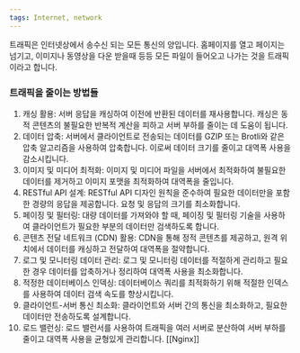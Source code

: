 ```yaml
---
tags: Internet, network
---
```

트래픽은 인터넷상에서 송수신 되는 모든 통신의 양입니다.
홈페이지를 열고 페이지는 넘기고, 이미지나 동영상을 다운 받을때 등등 모든 파일이 들어오고 나가는 것을 트래픽이라고 합니다.


### 트래픽을 줄이는 방법들
1. 캐싱 활용:
    서버 응답을 캐싱하여 이전에 반환된 데이터를 재사용합니다. 캐싱은 동적 콘텐츠의 불필요한 반복적 계산을 피하고 서버 부하를 줄이는 데 도움이 됩니다.
2. 데이터 압축:
    서버에서 클라이언트로 전송되는 데이터를 GZIP 또는 Brotli와 같은 압축 알고리즘을 사용하여 압축합니다. 이로써 데이터 크기를 줄이고 대역폭 사용을 감소시킵니다.
3. 이미지 및 미디어 최적화:
    이미지 및 미디어 파일을 서버에서 최적화하여 불필요한 데이터를 제거하고 이미지 포맷을 최적화하여 대역폭을 줄입니다.
4. RESTful API 설계:
     RESTful API 디자인 원칙을 준수하여 필요한 데이터만을 포함한 경량의 응답을 제공합니다. 요청 및 응답의 크기를 최소화합니다.
5. 페이징 및 필터링:
     대량 데이터를 가져와야 할 때, 페이징 및 필터링 기술을 사용하여 클라이언트가 필요한 부분의 데이터만 검색하도록 합니다.
6. 콘텐츠 전달 네트워크 (CDN) 활용:
     CDN을 통해 정적 콘텐츠를 제공하고, 원격 위치에서 데이터를 캐싱하고 전달하여 대역폭을 절약합니다.
7. 로그 및 모니터링 데이터 관리:
    로그 및 모니터링 데이터를 적절하게 관리하고 필요한 경우 데이터를 압축하거나 정리하여 대역폭 사용을 최소화합니다.
8. 적정한 데이터베이스 인덱싱:
    데이터베이스 쿼리를 최적화하기 위해 적절한 인덱스를 사용하여 데이터 검색 속도를 향상시킵니다.
9. 클라이언트-서버 통신 최소화:
    클라이언트와 서버 간의 통신을 최소화하고, 필요한 데이터만 전송하도록 설계합니다.
10. 로드 밸런싱:
    로드 밸런서를 사용하여 트래픽을 여러 서버로 분산하여 서버 부하를 줄이고 대역폭 사용을 균형있게 관리합니다.
    [[Nginx]]
